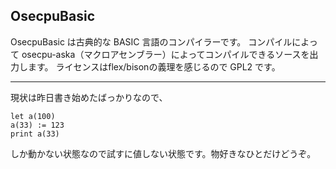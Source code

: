 ## OsecpuBasic

OsecpuBasic は古典的な BASIC 言語のコンパイラーです。
コンパイルによって osecpu-aska（マクロアセンブラー）によってコンパイルできるソースを出力します。
ライセンスはflex/bisonの義理を感じるので GPL2 です。

***

現状は昨日書き始めたばっかりなので、

    let a(100)
    a(33) := 123
    print a(33)

しか動かない状態なので試すに値しない状態です。物好きなひとだけどうぞ。

